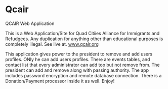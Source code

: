 # Qcair
QCAIR Web Application 


This is a Web Application/Site for Quad Citiies Alliance for Immigrants and Refudgees. Any duplication for anything 
other than educational purposes is completely illegal. See live at. www.qcair.org

This application gives power to the president to remove and add users profiles. ONly he can add users profiles. 
There are events tables, and contact list that every administrator can add too but not remove from. The president can add and remove along 
with passing authority. The app includes password encryption and remote database connection. There is a Donation/Payment processor inside
it as well. Enjoy!
